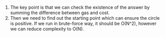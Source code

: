 1. The key point is that we can check the existence of the answer by summing the difference between gas and cost.
2. Then we need to find out the starting point which can ensure the circle is positive. If we run in brute-force way, it should be O(N^2), however we can reduce complexity to O(N).